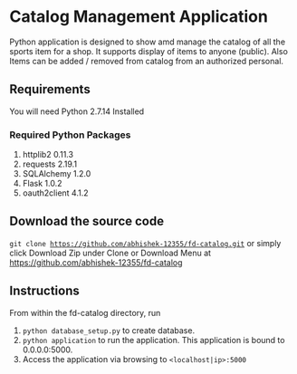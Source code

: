 # Catalog Management Application

Python application is designed to show amd manage the catalog of all the sports item for a shop. It supports display
of items to anyone (public). Also Items can be added / removed from catalog from an authorized personal. 

## Requirements

You will need Python 2.7.14 Installed

### Required Python Packages
1. httplib2 0.11.3
2. requests 2.19.1
3. SQLAlchemy 1.2.0
4. Flask 1.0.2
5. oauth2client 4.1.2

## Download the source code

<code>git clone https://github.com/abhishek-12355/fd-catalog.git</code>
or simply click Download Zip under Clone or Download Menu at https://github.com/abhishek-12355/fd-catalog 

## Instructions
From within the fd-catalog directory, run
1. `python database_setup.py` to create database. 
2. `python application` to run the application. This application is bound to 0.0.0.0:5000.
3. Access the application via browsing to `<localhost|ip>:5000` 


